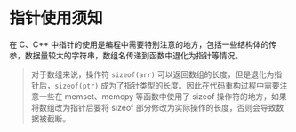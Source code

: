 # 指针使用须知

在 C、C++ 中指针的使用是编程中需要特别注意的地方，包括一些结构体的传参，数据量较大的字符串，数组名传递到函数中退化为指针等情况。

> 对于数组来说，操作符 `sizeof(arr)` 可以返回数组的长度，但是退化为指针后，`sizeof(ptr)` 成为了指针类型的长度。因此在代码重构过程中需要注意一些在 memset、memcpy 等函数中使用了 sizeof 操作符的地方，如果将数组改为指针后要将 sizeof 部分修改为实际操作的长度，否则会导致数据被截断。

